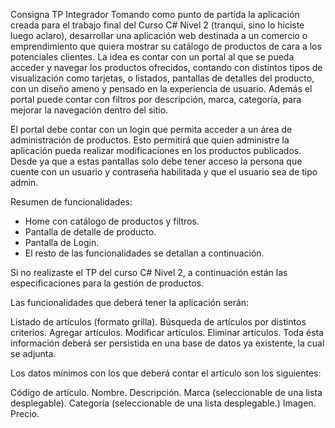 Consigna TP Integrador
Tomando como punto de partida la aplicación creada para el trabajo final del Curso C# Nivel 2 (tranqui, sino lo hiciste luego aclaro), desarrollar una aplicación web destinada a un comercio o emprendimiento que quiera mostrar su catálogo de productos de cara a los potenciales clientes. La idea es contar con un portal al que se pueda acceder y navegar los productos ofrecidos, contando con distintos tipos de visualización como tarjetas, o listados, pantallas de detalles del producto, con un diseño ameno y pensado en la experiencia de usuario. Además el portal puede contar con filtros por descripción, marca, categoría, para mejorar la navegación dentro del sitio.

El portal debe contar con un login que permita acceder a un área de administración de productos. Esto permitirá que quien administre la aplicación pueda realizar modificaciones en los productos publicados. Desde ya que a estas pantallas solo debe tener acceso la persona que cuente con un usuario y contraseña habilitada y que el usuario sea de tipo admin.

Resumen de funcionalidades:

- Home con catálogo de productos y filtros.
- Pantalla de detalle de producto.
- Pantalla de Login.
- El resto de las funcionalidades se detallan a continuación.

Si no realizaste el TP del curso C# Nivel 2, a continuación están las especificaciones para la gestión de productos.

Las funcionalidades que deberá tener la aplicación serán:

Listado de artículos (formato grilla).
Búsqueda de artículos por distintos criterios.
Agregar artículos.
Modificar artículos.
Eliminar artículos.
Toda ésta información deberá ser persistida en una base de datos ya existente, la cual se adjunta.

Los datos mínimos con los que deberá contar el artículo son los siguientes:

Código de artículo.
Nombre.
Descripción.
Marca (seleccionable de una lista desplegable).
Categoría (seleccionable de una lista desplegable.)
Imagen.
Precio.
